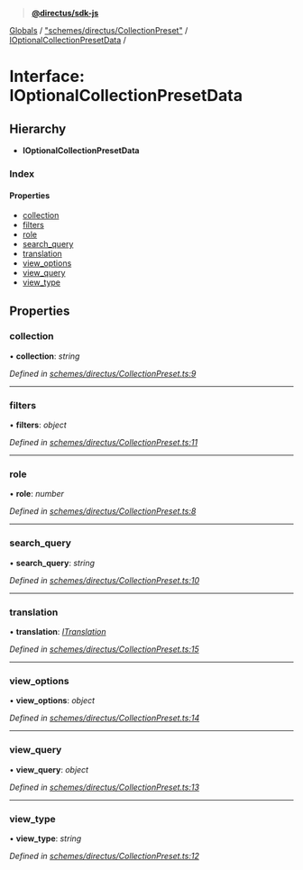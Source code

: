 > **[@directus/sdk-js](../README.md)**

[Globals](../README.md) / ["schemes/directus/CollectionPreset"](../modules/_schemes_directus_collectionpreset_.md) / [IOptionalCollectionPresetData](_schemes_directus_collectionpreset_.ioptionalcollectionpresetdata.md) /

# Interface: IOptionalCollectionPresetData

## Hierarchy

* **IOptionalCollectionPresetData**

### Index

#### Properties

* [collection](_schemes_directus_collectionpreset_.ioptionalcollectionpresetdata.md#collection)
* [filters](_schemes_directus_collectionpreset_.ioptionalcollectionpresetdata.md#filters)
* [role](_schemes_directus_collectionpreset_.ioptionalcollectionpresetdata.md#role)
* [search_query](_schemes_directus_collectionpreset_.ioptionalcollectionpresetdata.md#search_query)
* [translation](_schemes_directus_collectionpreset_.ioptionalcollectionpresetdata.md#translation)
* [view_options](_schemes_directus_collectionpreset_.ioptionalcollectionpresetdata.md#view_options)
* [view_query](_schemes_directus_collectionpreset_.ioptionalcollectionpresetdata.md#view_query)
* [view_type](_schemes_directus_collectionpreset_.ioptionalcollectionpresetdata.md#view_type)

## Properties

###  collection

• **collection**: *string*

*Defined in [schemes/directus/CollectionPreset.ts:9](https://github.com/janbiasi/sdk-js/blob/75383ea/src/schemes/directus/CollectionPreset.ts#L9)*

___

###  filters

• **filters**: *object*

*Defined in [schemes/directus/CollectionPreset.ts:11](https://github.com/janbiasi/sdk-js/blob/75383ea/src/schemes/directus/CollectionPreset.ts#L11)*

___

###  role

• **role**: *number*

*Defined in [schemes/directus/CollectionPreset.ts:8](https://github.com/janbiasi/sdk-js/blob/75383ea/src/schemes/directus/CollectionPreset.ts#L8)*

___

###  search_query

• **search_query**: *string*

*Defined in [schemes/directus/CollectionPreset.ts:10](https://github.com/janbiasi/sdk-js/blob/75383ea/src/schemes/directus/CollectionPreset.ts#L10)*

___

###  translation

• **translation**: *[ITranslation](_schemes_directus_translation_.itranslation.md)*

*Defined in [schemes/directus/CollectionPreset.ts:15](https://github.com/janbiasi/sdk-js/blob/75383ea/src/schemes/directus/CollectionPreset.ts#L15)*

___

###  view_options

• **view_options**: *object*

*Defined in [schemes/directus/CollectionPreset.ts:14](https://github.com/janbiasi/sdk-js/blob/75383ea/src/schemes/directus/CollectionPreset.ts#L14)*

___

###  view_query

• **view_query**: *object*

*Defined in [schemes/directus/CollectionPreset.ts:13](https://github.com/janbiasi/sdk-js/blob/75383ea/src/schemes/directus/CollectionPreset.ts#L13)*

___

###  view_type

• **view_type**: *string*

*Defined in [schemes/directus/CollectionPreset.ts:12](https://github.com/janbiasi/sdk-js/blob/75383ea/src/schemes/directus/CollectionPreset.ts#L12)*